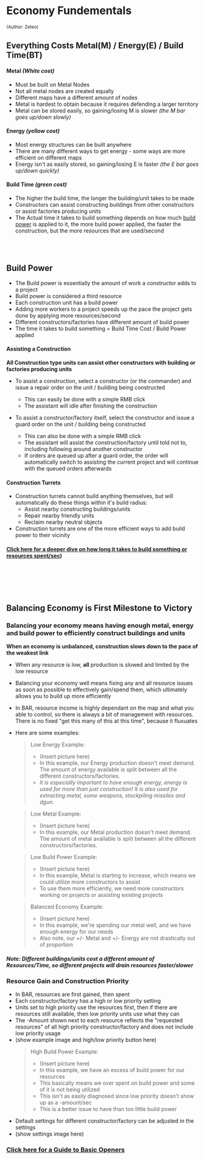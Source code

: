 [BP]: https://github.com/Zete0/Guides/blob/main/Starter/Basic%20Economy.md#build-power

# Economy Fundementals 
<sub></sup>(Author: Zeteo)</sup></sub>

## Everything Costs Metal(M) / Energy(E) / Build Time(BT)

#### Metal *(White cost)*
- Must be built on Metal Nodes
- Not all metal nodes are created equally
- Different maps have a different amount of nodes
- Metal is hardest to obtain because it requires defending a larger territory
- Metal can be stored easily, so gaining/losing M is slower *(the M bar goes up/down slowly)*
#### Energy *(yellow cost)*
- Most energy structures can be built anywhere
- There are many different ways to get energy - some ways are more efficient on different maps
- Energy isn't as easily stored, so gaining/losing E is faster *(the E bar goes up/down quickly)*
#### Build Time *(green cost)*
- The higher the build time, the longer the building/unit takes to be made
- Constructors can assist constructing buildings from other constructors or assist factories producing units
- The Actual time it takes to build something depends on how much [build power][bp] is applied to it, the more build power applied, the faster the construction, but the more resources that are used/second

<br></br>
## Build Power
- The Build power is essentially the amount of work a constructor adds to a project
- Build power is considered a third resource
- Each construction unit has a build power
- Adding more workers to a project speeds up the pace the project gets done by applying more resources/second
- Different constructors/factories have different amount of build power
- The time it takes to build something = Build Time Cost / Build Power applied

#### Assisting a Construction

**All Construction type units can assist other constructors with building or factories producing units**

- To assist a construction, select a constructor (or the commander) and issue a repair order on the unit / building being constructed
	- This can easily be done with a simple RMB click
	- The assistant will idle after finishing the construction

- To assist a constructor/factory itself, select the constructor and issue a guard order on the unit / building being constructed
	- This can also be done with a simple RMB click
	- The assistant will assist the construction/factory until told not to, including following around another constructor
 	- If orders are queued up after a guard order, the order will automatically switch to assisting the current project and will continue with the queued orders afterwards

#### Construction Turrets

- Construction turrets cannot build anything themselves, but will automatically do these things within it's build radius:
  	- Assist nearby constructing buildings/units
	- Repair nearby friendly units
	- Reclaim nearby neutral objects
- Construction turrets are one of the more efficient ways to add build power to their vicinity

#### [Click here for a deeper dive on how long it takes to build something or resources spent/sec](https://github.com/Zete0/Guides/blob/main/Technical/Calculating%20Resources%20Spent.md))

<br></br><br></br>
## Balancing Economy is First Milestone to Victory

### Balancing your economy means having enough metal, energy and build power to efficiently construct buildings and units

**When an economy is unbalanced, construction slows down to the pace of the weakest link**

- When any resource is low, __all__ production is slowed and limited by the low resource
- Balancing your economy well means fixing any and all resource issues as soon as possible to effectively gain/spend them, which ultimately allows you to build up more efficiently
- In BAR, resource income is highly dependant on the map and what you able to control, so there is always a bit of management with resources. There is no fixed "get this many of this at this time", because it fluxuates

- Here are some examples:

    > Low Energy Example:
    > - (Insert picture here)
    > - In this example, our Energy production doesn't meet demand. The amount of energy available is split between all the different constructors/factories.
    > - *It is especially important to have enough energy, energy is used for more than just construction! It is also used for extracting metal, some weapons, stockpiling missiles and dgun.*

    > Low Metal Example:
    > - (Insert picture here)
    > - In this example, our Metal production doesn't meet demand. The amount of metal available is split between all the different constructors/factories.

  	> Low Build Power Example:
    > - (Insert picture here)
    > - In this example, Metal is starting to increase, which means we could utilize more constructors to assist
    > - To use them more efficiently, we need more constructors working on projects or assisting existing projects

    > Balanced Economy Example:
    > - (Insert picture here)
    > - In this example, we're spending our metal well, and we have enough energy for our needs
    > - Also note, our +/- Metal and +/- Energy are not drastically out of proportion

##### ***Note:** Different buildings/units cost a different amount of Resources/Time, so different projects will drain resources faster/slower* 

### Resource Gain and Construction Priority

- In BAR, resources are first gained, then spent
- Each constructor/factory has a high or low priority setting
- Units set to high priority use the resources first, then if there are resources still available, then low priority units use what they can
- The -Amount shown next to each resource reflects the "requested resources" of all high priority constructor/factory and does not include low priority usage
- (show example image and high/low priority button here)
    > High Build Power Example:
    > - (Insert picture here)
    > - In this example, we have an excess of build power for our resources
    > - This basically means we over spent on build power and some of it is not being utilized
    > - This isn't as easily diagnosed since low priority doesn't show up as a -amount/sec
    > - This is a better issue to have than too little build power
- Default settings for different constructor/factory can be adjusted in the settings
- (show settings image here)





### [Click here for a Guide to Basic Openers](https://github.com/Zete0/Guides/blob/main/Basics/1%20Basic%20Openers.md)





